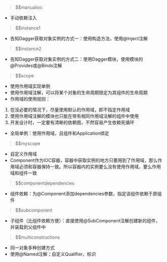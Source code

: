 > $$manualioc
- 手动依赖注入

> $$instance1
- 告知Dagger获取对象实例的方式一：使用构造方法，使用@Inject注解

> $$instance2
- 告知Dagger获取对象实例的方式二：使用Dagger模块，使用模块的@Provides或@Binds注解

> $$scope
- 使用作用域实现单例
- 使用作用域注解，可以将某个对象的生命周期限定为其组件的生命周期
- 作用域的使用规则：
1. 在没必要的情况下，尽量使用默认的作用域，即不指定作用域
2. 使用作用域注解的模块也只能在带有相同作用域注解的组件中使用
3. 开发设计时，一定要有清晰的依赖图，不然容易产生依赖死循环
- 全局单例：使用作用域，且组件和Application绑定

> $$myscope
- 自定义作用域
- Component作为IOC容器，容器中获取实例的地方只要用到了作用域，那么作用域必须和容器保持一致。所以容器内的实例要么没有使用作用域，要么作用域和组件一致

> $$componentdependencies
- 组件依赖：为@Component添加dependencies参数，指定该组件依赖于原组件

> $$subcomponent
- 子组件（比组件依赖方便）：直接使用@SubComponent注解创建新的组件，并装载到父组件中

> $$multiconstructions
- 同一对象多种创建方式
- 使用@Named注解；自定义Qualifier，标识